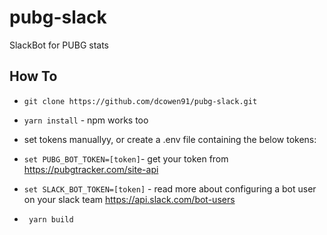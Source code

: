 # pubg-slack
SlackBot for PUBG stats

## How To ##

* `git clone https://github.com/dcowen91/pubg-slack.git`

* `yarn install` - npm works too

* set tokens manuallyy, or create a .env file containing the below tokens:

* `set PUBG_BOT_TOKEN=[token]`- get your token from https://pubgtracker.com/site-api

* `set SLACK_BOT_TOKEN=[token]` - read more about configuring a bot user on your slack team https://api.slack.com/bot-users

* ` yarn build`